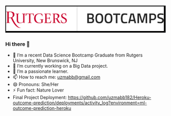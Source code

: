  ![image](https://github.com/uzmabb182/SQL-Challenge/blob/main/RUT.PNG) 
### Hi there 👋                                                                                                                         
- 🔭 I’m a recent Data Science Bootcamp Graduate from Rutgers University, New Brunswick, NJ
- 🌱 I’m currently working on a Big Data project.
- 👯 I’m a passionate learner.
- 📫 How to reach me: uzmabb@gmail.com
- 😄 Pronouns: She/Her
- ⚡ Fun fact: Nature Lover
- Final Project Deployment: https://github.com/uzmabb182/Heroku-outcome-prediction/deployments/activity_log?environment=ml-outcome-prediction-heroku

